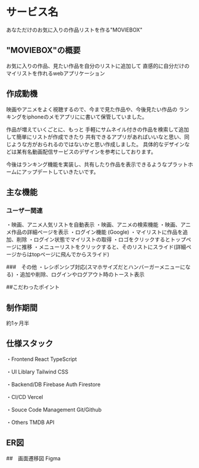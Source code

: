 #  サービス名
あなただけのお気に入りの作品リストを作る"MOVIEBOX"

## "MOVIEBOX"の概要
お気に入りの作品、見たい作品を自分のリストに追加して
直感的に自分だけのマイリストを作れるwebアプリケーション

## 作成動機
映画やアニメをよく視聴するので、今まで見た作品や、今後見たい作品の
ランキングをiphoneのメモアプリにに書いて保管していました。

作品が増えていくごとに、もっと
手軽にサムネイル付きの作品を検索して追加して簡単にリストが作成できたり
共有できるアプリがあればいいなと思い、同じような方がおられるのではないかと思い作成しました。
具体的なデザインなどは某有名動画配信サービスのデザインを参考にしております。

今後はランキング機能を実装し、共有したり作品を表示できるようなプラットホームにアップデートしていきたいです。


## 主な機能

### ユーザー関連
・映画、アニメ人気リストを自動表示
・映画、アニメの検索機能
・映画、アニメ作品の詳細ページを表示
・ログイン機能 (Google)
・マイリストに作品を追加、削除
・ログイン状態でマイリストの取得
・ロゴをクリックするとトップページに推移
・メニューリストをクリックすると、そのリストにスライド(詳細ページからはtopページに飛んでからスライド)

###　その他
・レシポンシブ対応(スマホサイズだとハンバーガーメニューになる)
・追加や削除、ログインやログアウト時のトースト表示

##こだわったポイント


## 制作期間
約1ヶ月半

## 仕様スタック
・Frontend
React
TypeScript

・UI Liblary
Tailwind CSS

・Backend/DB
Firebase Auth
Firestore

・CI/CD
Vercel

・Souce Code Management
Git/Github

・Others
TMDB API

## ER図

##　画面遷移図
Figma
